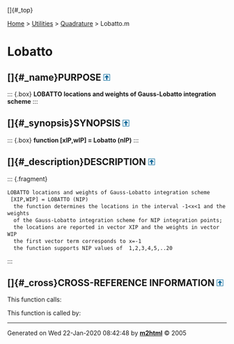 []{#_top}

<div>

[Home](../../FEDEASLab.html) \> [Utilities](../FEDEASLab.html) \>
[Quadrature](FEDEASLab.html) \> Lobatto.m

</div>

# Lobatto

## []{#_name}PURPOSE [![\^](../../up.png)](#_top)

::: {.box}
**LOBATTO locations and weights of Gauss-Lobatto integration scheme**
:::

## []{#_synopsis}SYNOPSIS [![\^](../../up.png)](#_top)

::: {.box}
**function \[xIP,wIP\] = Lobatto (nIP)**
:::

## []{#_description}DESCRIPTION [![\^](../../up.png)](#_top)

::: {.fragment}
``` {.comment}
LOBATTO locations and weights of Gauss-Lobatto integration scheme    
 [XIP,WIP] = LOBATTO (NIP)
  the function determines the locations in the interval -1<x<1 and the weights
  of the Gauss-Lobatto integration scheme for NIP integration points;
  the locations are reported in vector XIP and the weights in vector WIP
  the first vector term corresponds to x=-1
  the function supports NIP values of  1,2,3,4,5,..20
```
:::

## []{#_cross}CROSS-REFERENCE INFORMATION [![\^](../../up.png)](#_top)

This function calls:

This function is called by:

------------------------------------------------------------------------

Generated on Wed 22-Jan-2020 08:42:48 by
**[m2html](http://www.artefact.tk/software/matlab/m2html/ "Matlab Documentation in HTML")**
© 2005
